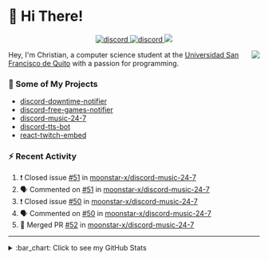 # :wave: Hi There!

<p align="center">
  <a href="https://discord.gg/mhj3Zsv">
    <img alt="discord" src="https://img.shields.io/discord/730998659008823296.svg?label=&logo=discord&logoColor=ffffff&color=7389D8&labelColor=6A7EC2"/>
  </a>
  <a href="https://twitter.com/moonstar_x99">
    <img alt="discord" src="https://img.shields.io/twitter/follow/moonstar_x99?label=Follow%20Me%21&style=social"/>
  </a>
  <a href="https://badges.pufler.dev">
    <img src="https://badges.pufler.dev/visits/moonstar-x/moonstar-x?style=flat&logo=github">
  </a>
</p>

<img align="right" src="https://media.tenor.com/images/cb8fb20986aac7eef75c8ce6bc3997c0/tenor.gif" />

Hey, I'm Christian, a computer science student at the [Universidad San Francisco de Quito](http://www.usfq.edu.ec/Paginas/Inicio.aspx) with a passion for programming.

### :rocket: Some of My Projects

* [discord-downtime-notifier](https://github.com/moonstar-x/discord-downtime-notifier)
* [discord-free-games-notifier](https://github.com/moonstar-x/discord-free-games-notifier)
* [discord-music-24-7](https://github.com/moonstar-x/discord-music-24-7)
* [discord-tts-bot](https://github.com/moonstar-x/discord-tts-bot)
* [react-twitch-embed](https://github.com/moonstar-x/react-twitch-embed)

### :zap: Recent Activity

<!--START_SECTION:activity-->
1. ❗️ Closed issue [#51](https://github.com/moonstar-x/discord-music-24-7/issues/51) in [moonstar-x/discord-music-24-7](https://github.com/moonstar-x/discord-music-24-7)
2. 🗣 Commented on [#51](https://github.com/moonstar-x/discord-music-24-7/issues/51) in [moonstar-x/discord-music-24-7](https://github.com/moonstar-x/discord-music-24-7)
3. ❗️ Closed issue [#50](https://github.com/moonstar-x/discord-music-24-7/issues/50) in [moonstar-x/discord-music-24-7](https://github.com/moonstar-x/discord-music-24-7)
4. 🗣 Commented on [#50](https://github.com/moonstar-x/discord-music-24-7/issues/50) in [moonstar-x/discord-music-24-7](https://github.com/moonstar-x/discord-music-24-7)
5. 🎉 Merged PR [#52](https://github.com/moonstar-x/discord-music-24-7/pull/52) in [moonstar-x/discord-music-24-7](https://github.com/moonstar-x/discord-music-24-7)
<!--END_SECTION:activity-->

---

<details>
  <summary>
    :bar_chart: Click to see my GitHub Stats
  </summary>
  <p align="center">
    <br>
    <img alt="GitHub Stats" src="https://github-readme-stats.vercel.app/api?username=moonstar-x&count_private=true&show_icons=true&theme=dracula" />
    <br>
    <img alt="GitHub Top Languages" src="https://github-readme-stats.vercel.app/api/top-langs/?username=moonstar-x&layout=compact&theme=dracula" />
  </p>
</details>
